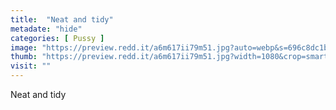 ```yaml
---
title:  "Neat and tidy"
metadate: "hide"
categories: [ Pussy ]
image: "https://preview.redd.it/a6m617ii79m51.jpg?auto=webp&s=696c8dc1b78bcff39a9a5ef0f16a9b9981d3eef5"
thumb: "https://preview.redd.it/a6m617ii79m51.jpg?width=1080&crop=smart&auto=webp&s=509bb0606296191df328dedc53c4c3c8c8f9079d"
visit: ""
---
```

Neat and tidy
